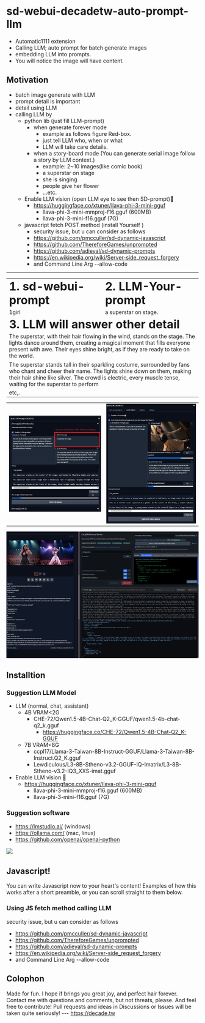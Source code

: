 # sd-webui-decadetw-auto-prompt-llm
* Automatic1111 extension 
* Calling LLM; auto prompt for batch generate images 
* embedding LLM into prompts.
* You will notice the image will have content.

## Motivation

* batch image generate with LLM
* prompt detail is important
* detail using LLM
* calling LLM by 
  * python lib (just fill LLM-prompt)
    * when generate forever mode
      * example as follows figure Red-box. 
      * just tell LLM who, when or what
      * LLM will take care details.
    * when a story-board mode (You can generate serial image follow a story by LLM context.)
      * example: 2~10 images(like comic book)
      * a superstar on stage
      * she is singing
      * people give her flower
      * ...etc.
  * Enable LLM vision (open LLM eye to see then SD-prompt)👀
    * https://huggingface.co/xtuner/llava-phi-3-mini-gguf
      * llava-phi-3-mini-mmproj-f16.gguf (600MB)
      * llava-phi-3-mini-f16.gguf (7G)
  * javascript fetch POST method (install Yourself )
    * security issue, but u can consider as follows 
    * https://github.com/pmcculler/sd-dynamic-javascript
    * https://github.com/ThereforeGames/unprompted
    * https://github.com/adieyal/sd-dynamic-prompts
    * https://en.wikipedia.org/wiki/Server-side_request_forgery
    * and Command Line Arg --allow-code


---


<table style="border-width:0px" >
 <tr>
    <td><b style="font-size:30px">1. sd-webui-prompt</b></td>
    <td><b style="font-size:30px">2. LLM-Your-prompt</b></td>
 </tr>
 <tr>
    <td>1girl</td>
    <td>a superstar on stage.</td>
 </tr>
<tr>
    <td colspan="2"><b style="font-size:30px">3. LLM will answer other detail</b></td>
 </tr>
<tr >
    <td colspan="2">The superstar, with their hair flowing in the wind, stands on the stage. The lights dance around them, creating a magical moment that fills everyone present with awe. Their eyes shine bright, as if they are ready to take on the world.</td>
 </tr>
<tr >
    <td colspan="2">The superstar stands tall in their sparkling costume, surrounded by fans who chant and cheer their name. The lights shine down on them, making their hair shine like silver. The crowd is electric, every muscle tense, waiting for the superstar to perform</td>
 </tr>
<tr >
    <td colspan="2">etc,.</td>
 </tr>
</table>
<table style="border-width:0px" >
 <tr>
    <td><img src="images/readme0.png"></img></td>
    <td><img src="images/readme3.png"></img></td>
 </tr>
</table>

![readme1.png](images/readme1.png)

## Installtion

### Suggestion LLM Model

* LLM (normal, chat, assistant)
  * 4B VRAM<2G
    * CHE-72/Qwen1.5-4B-Chat-Q2_K-GGUF/qwen1.5-4b-chat-q2_k.gguf
      * https://huggingface.co/CHE-72/Qwen1.5-4B-Chat-Q2_K-GGUF
  * 7B VRAM<8G
    * ccpl17/Llama-3-Taiwan-8B-Instruct-GGUF/Llama-3-Taiwan-8B-Instruct.Q2_K.gguf
    * Lewdiculous/L3-8B-Stheno-v3.2-GGUF-IQ-Imatrix/L3-8B-Stheno-v3.2-IQ3_XXS-imat.gguf
* Enable LLM vision 👀
    * https://huggingface.co/xtuner/llava-phi-3-mini-gguf
      * llava-phi-3-mini-mmproj-f16.gguf (600MB)
      * llava-phi-3-mini-f16.gguf (7G)
### Suggestion software

* https://lmstudio.ai/ (windows)
* https://ollama.com/ (mac, linux)
* https://github.com/openai/openai-python

<img src="https://lmstudio.ai/static/media/demo2.9df5a0e5a9f1d72715e0.gif" width=40%>



## Javascript!

You can write Javascript now to your heart's content! Examples of how this works after a short preamble, or you can scroll straight to them below.

### Using JS fetch method calling LLM

security issue, but u can consider as follows

  * https://github.com/pmcculler/sd-dynamic-javascript
  * https://github.com/ThereforeGames/unprompted
  * https://github.com/adieyal/sd-dynamic-prompts
  * https://en.wikipedia.org/wiki/Server-side_request_forgery
  * and Command Line Arg --allow-code

## Colophon

Made for fun. I hope if brings you great joy, and perfect hair forever. Contact me with questions and comments, but not threats, please. And feel free to contribute! Pull requests and ideas in Discussions or Issues will be taken quite seriously!
--- https://decade.tw

